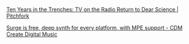 [Ten Years in the Trenches: TV on the Radio Return to Dear Science | Pitchfork](https://pitchfork-com.cdn.ampproject.org/v/s/pitchfork.com/thepitch/ten-years-in-the-trenches-tv-on-the-radio-return-to-dear-science/amp/?amp_js_v=a2&amp_gsa=1#referrer=https%3A%2F%2Fwww.google.com&amp_tf=From%20%251%24s&ampshare=https%3A%2F%2Fpitchfork.com%2Fthepitch%2Ften-years-in-the-trenches-tv-on-the-radio-return-to-dear-science%2F)

[Surge is free, deep synth for every platform, with MPE support - CDM Create Digital Music](https://cdm.link/2019/04/surge-free-deep-synth-mpe/)
